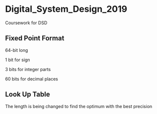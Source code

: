 # Digital_System_Design_2019
Coursework for DSD

## Fixed Point Format

64-bit long

1 bit for sign

3 bits for integer parts

60 bits for decimal places

## Look Up Table

The length is being changed to find the optimum with the best precision
